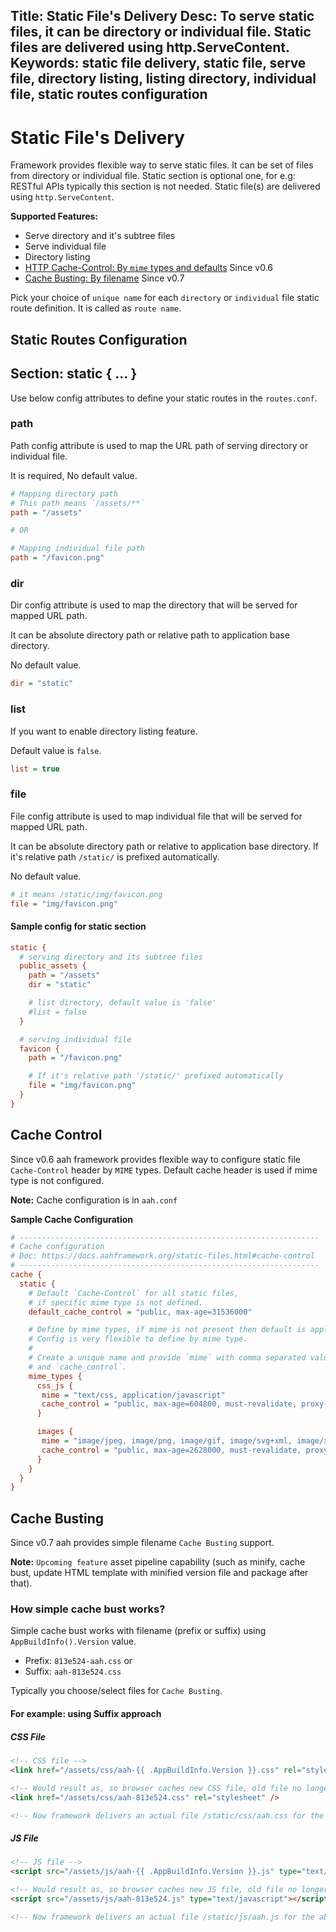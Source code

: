 Title: Static File's Delivery
Desc: To serve static files, it can be directory or individual file. Static files are delivered using http.ServeContent.
Keywords: static file delivery, static file, serve file, directory listing, listing directory, individual file, static routes configuration
---
# Static File's Delivery

Framework provides flexible way to serve static files. It can be set of files from directory or individual file. Static section is optional one, for e.g: RESTful APIs typically this section is not needed. Static file(s) are delivered using `http.ServeContent`.

**Supported Features:**

  * Serve directory and it's subtree files
  * Serve individual file
  * Directory listing
  * [HTTP Cache-Control: By `mime` types and defaults](#cache-control) <span class="badge lb-xs">Since v0.6</span>
  * [Cache Busting: By filename](#cache-busting) <span class="badge lb-xs">Since v0.7</span>

Pick your choice of `unique name` for each `directory` or `individual` file static route definition. It is called as `route name`.

## Static Routes Configuration

## Section: static { ... }

Use below config attributes to define your static routes in the `routes.conf`.

### path
Path config attribute is used to map the URL path of serving directory or individual file.

It is required, No default value.
```cfg
# Mapping directory path
# This path means `/assets/**`
path = "/assets"

# OR

# Mapping individual file path
path = "/favicon.png"
```

### dir
Dir config attribute is used to map the directory that will be served for mapped URL path.

It can be absolute directory path or relative path to application base directory.

No default value.
```cfg
dir = "static"
```

### list
If you want to enable directory listing feature.

Default value is `false`.
```cfg
list = true
```

### file
File config attribute is used to map individual file that will be served for mapped URL path.

It can be absolute directory path or relative to application base directory. If it's relative path `/static/` is prefixed automatically.

No default value.
```cfg
# it means /static/img/favicon.png
file = "img/favicon.png"
```

#### Sample config for static section
```cfg
static {
  # serving directory and its subtree files
  public_assets {
    path = "/assets"
    dir = "static"

    # list directory, default value is 'false'
    #list = false
  }

  # serving individual file
  favicon {
    path = "/favicon.png"

    # If it's relative path '/static/' prefixed automatically
    file = "img/favicon.png"
  }
}
```

## Cache Control

<span class="badge lb-sm">Since v0.6</span> aah framework provides flexible way to configure static file `Cache-Control` header by `MIME` types. Default cache header is used if mime type is not configured.

<div class="alert alert-info-blue">
<p><strong>Note:</strong> Cache configuration is in <code>aah.conf</code></p>
</div>

**Sample Cache Configuration**

```cfg
# -------------------------------------------------------------------
# Cache configuration
# Doc: https://docs.aahframework.org/static-files.html#cache-control
# -------------------------------------------------------------------
cache {
  static {
    # Default `Cache-Control` for all static files,
    # if specific mime type is not defined.
    default_cache_control = "public, max-age=31536000"

    # Define by mime types, if mime is not present then default is applied.
    # Config is very flexible to define by mime type.
    #
    # Create a unique name and provide `mime` with comma separated value
    # and `cache_control`.
    mime_types {
      css_js {
       mime = "text/css, application/javascript"
       cache_control = "public, max-age=604800, must-revalidate, proxy-revalidate"
      }

      images {
       mime = "image/jpeg, image/png, image/gif, image/svg+xml, image/x-icon"
       cache_control = "public, max-age=2628000, must-revalidate, proxy-revalidate"
      }
    }
  }
}
```

## Cache Busting

<span class="badge lb-sm">Since v0.7</span> aah provides simple filename `Cache Busting` support.

<div class="alert alert-info-blue">
<p><strong>Note:</strong> <code>Upcoming feature</code> asset pipeline capability (such as minify, cache bust, update HTML template with minified version file and package after that).</p>
</div>

### How simple cache bust works?

Simple cache bust works with filename (prefix or suffix) using `AppBuildInfo().Version` value.

* Prefix: `813e524-aah.css` or
* Suffix: `aah-813e524.css`

Typically you choose/select files for `Cache Busting`.

#### For example: using Suffix approach

##### CSS File
```html
<!-- CSS file -->
<link href="/assets/css/aah-{{ .AppBuildInfo.Version }}.css" rel="stylesheet" />

<!-- Would result as, so browser caches new CSS file, old file no longer used. -->
<link href="/assets/css/aah-813e524.css" rel="stylesheet" />

<!-- Now framework delivers an actual file /static/css/aah.css for the above request -->
```

##### JS File
```html
<!-- JS file -->
<script src="/assets/js/aah-{{ .AppBuildInfo.Version }}.js" type="text/javascript"></script>

<!-- Would result as, so browser caches new JS file, old file no longer used. -->
<script src="/assets/js/aah-813e524.js" type="text/javascript"></script>

<!-- Now framework delivers an actual file /static/js/aah.js for the above request -->
```
